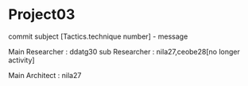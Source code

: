 # Project03


commit subject [Tactics.technique number] - message

Main Researcher : ddatg30
sub Researcher : nila27,ceobe28[no longer activity]

Main Architect : nila27
